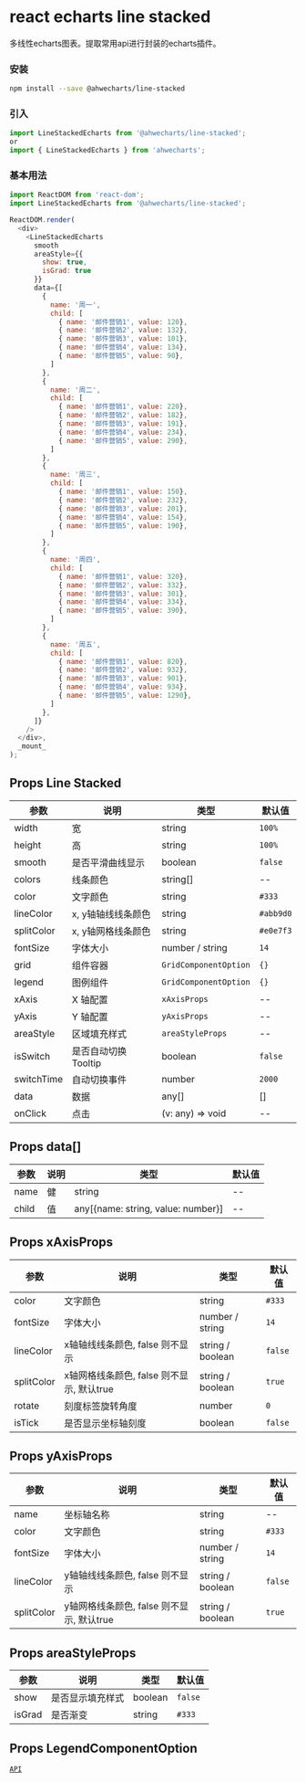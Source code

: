 react echarts line stacked
===
多线性echarts图表。提取常用api进行封装的echarts插件。

### 安装

```bash
npm install --save @ahwecharts/line-stacked
```

### 引入

```jsx
import LineStackedEcharts from '@ahwecharts/line-stacked';
or
import { LineStackedEcharts } from 'ahwecharts';
```

### 基本用法

<!--DemoStart,bgWhite,codePen,codeSandbox--> 
```js
import ReactDOM from 'react-dom';
import LineStackedEcharts from '@ahwecharts/line-stacked';

ReactDOM.render(
  <div>
    <LineStackedEcharts
      smooth
      areaStyle={{
        show: true,
        isGrad: true
      }}
      data={[
        { 
          name: '周一', 
          child: [
            { name: '邮件营销1', value: 120},
            { name: '邮件营销2', value: 132},
            { name: '邮件营销3', value: 101},
            { name: '邮件营销4', value: 134},
            { name: '邮件营销5', value: 90},
          ]
        },
        { 
          name: '周二', 
          child: [
            { name: '邮件营销1', value: 220},
            { name: '邮件营销2', value: 182},
            { name: '邮件营销3', value: 191},
            { name: '邮件营销4', value: 234},
            { name: '邮件营销5', value: 290},
          ]
        },
        { 
          name: '周三', 
          child: [
            { name: '邮件营销1', value: 150},
            { name: '邮件营销2', value: 232},
            { name: '邮件营销3', value: 201},
            { name: '邮件营销4', value: 154},
            { name: '邮件营销5', value: 190},
          ]
        },
        { 
          name: '周四', 
          child: [
            { name: '邮件营销1', value: 320},
            { name: '邮件营销2', value: 332},
            { name: '邮件营销3', value: 301},
            { name: '邮件营销4', value: 334},
            { name: '邮件营销5', value: 390},
          ]
        },
        { 
          name: '周五', 
          child: [
            { name: '邮件营销1', value: 820},
            { name: '邮件营销2', value: 932},
            { name: '邮件营销3', value: 901},
            { name: '邮件营销4', value: 934},
            { name: '邮件营销5', value: 1290},
          ]
        },
      ]}
    />
  </div>,
  _mount_
);
```
<!--End-->

## Props Line Stacked

| 参数 | 说明 | 类型 | 默认值 |
| -------- | -------- | -------- | -------- |
| width | 宽 | string | `100%` |
| height | 高 | string | `100%` |
| smooth | 是否平滑曲线显示 | boolean | `false` |
| colors | 线条颜色 | string[] | -- |
| color | 文字颜色 | string | `#333` |
| lineColor | x, y轴轴线线条颜色 | string | `#abb9d0` |
| splitColor | x, y轴网格线条颜色 | string | `#e0e7f3` |
| fontSize | 字体大小 | number / string | `14` |
| grid | 组件容器 | `GridComponentOption` | `{}` |
| legend | 图例组件 | `GridComponentOption` | `{}` |
| xAxis | X 轴配置 | `xAxisProps` | -- |
| yAxis | Y 轴配置 | `yAxisProps` | -- |
| areaStyle | 区域填充样式 | `areaStyleProps` | -- |
| isSwitch | 是否自动切换 Tooltip | boolean | `false` |
| switchTime | 自动切换事件 | number | `2000` |
| data | 数据 | any[] | [] |
| onClick | 点击 | (v: any) => void | -- |


## Props data[]

| 参数 | 说明 | 类型 | 默认值 |
| -------- | -------- | -------- | -------- |
| name | 健 | string | -- |
| child | 值 | any[{name: string, value: number}] | -- |


## Props xAxisProps

| 参数 | 说明 | 类型 | 默认值 |
| -------- | -------- | -------- | -------- |
| color | 文字颜色 | string | `#333` |
| fontSize | 字体大小 | number / string | `14` |
| lineColor | x轴轴线线条颜色, false 则不显示 | string / boolean | `false` |
| splitColor | x轴网格线条颜色, false 则不显示, 默认true | string / boolean | `true` |
| rotate | 刻度标签旋转角度 | number | `0` |
| isTick | 是否显示坐标轴刻度 | boolean | `false` |


## Props yAxisProps

| 参数 | 说明 | 类型 | 默认值 |
| -------- | -------- | -------- | -------- |
| name | 坐标轴名称 | string | -- |
| color | 文字颜色 | string | `#333` |
| fontSize | 字体大小 | number / string | `14` |
| lineColor | y轴轴线线条颜色, false 则不显示 | string / boolean | `false` |
| splitColor | y轴网格线条颜色, false 则不显示, 默认true | string / boolean | `true` |

## Props areaStyleProps

| 参数 | 说明 | 类型 | 默认值 |
| -------- | -------- | -------- | -------- |
| show | 是否显示填充样式 | boolean | `false` |
| isGrad | 是否渐变 | string | `#333` |

## Props LegendComponentOption

[`API`](https://echarts.apache.org/zh/option.html#legend)